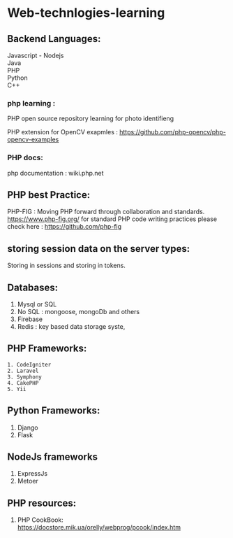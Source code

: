 # Web-technlogies-learning

## Backend Languages: 
Javascript - Nodejs <br>
Java<br>
PHP<br>
Python<br>
C++ <br>

### php learning : 


PHP open source repository learning for photo identifieng 

PHP extension for OpenCV
exapmles : https://github.com/php-opencv/php-opencv-examples


### PHP docs:
 php documentation : wiki.php.net

## PHP best Practice: 
  
  PHP-FIG : Moving PHP forward through collaboration and standards.
  https://www.php-fig.org/
  for standard PHP code writing practices please check here : https://github.com/php-fig
## storing session data on the server types: 
  Storing in sessions and storing in tokens.
  
  
  ## Databases: 
  
 1. Mysql or SQL
 2. No SQL : mongoose, mongoDb and others
 3. Firebase 
 4. Redis : key based data storage syste, 
 
 
 ## PHP Frameworks:
    1. CodeIgniter
    2. Laravel 
    3. Symphony
    4. CakePHP
    5. Yii
    
 ## Python Frameworks: 
   1. Django
   2. Flask
 
 ## NodeJs frameworks
   1. ExpressJs
   2. Metoer 
    
## PHP resources: 
  1. PHP CookBook: https://docstore.mik.ua/orelly/webprog/pcook/index.htm